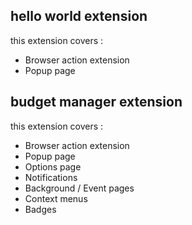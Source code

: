 ## hello world extension

this extension covers :

- Browser action extension
- Popup page

## budget manager extension

this extension covers :

- Browser action extension
- Popup page
- Options page
- Notifications
- Background / Event pages
- Context menus
- Badges
